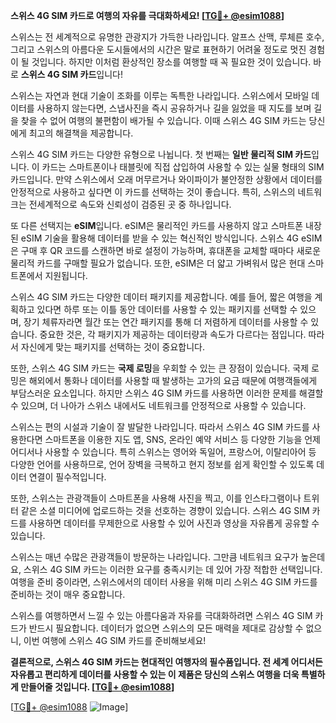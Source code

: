 **스위스 4G SIM 카드로 여행의 자유를 극대화하세요! [[TG💪+ @esim1088](https://t.me/s/esim1088)]**

스위스는 전 세계적으로 유명한 관광지가 가득한 나라입니다. 알프스 산맥, 루체른 호수, 그리고 스위스의 아름다운 도시들에서의 시간은 말로 표현하기 어려울 정도로 멋진 경험이 될 것입니다. 하지만 이처럼 환상적인 장소를 여행할 때 꼭 필요한 것이 있습니다. 바로 **스위스 4G SIM 카드**입니다!  

스위스는 자연과 현대 기술이 조화를 이루는 독특한 나라입니다. 스위스에서 모바일 데이터를 사용하지 않는다면, 스냅사진을 즉시 공유하거나 길을 잃었을 때 지도를 보며 길을 찾을 수 없어 여행의 불편함이 배가될 수 있습니다. 이때 스위스 4G SIM 카드는 당신에게 최고의 해결책을 제공합니다.  

스위스 4G SIM 카드는 다양한 유형으로 나뉩니다. 첫 번째는 **일반 물리적 SIM 카드**입니다. 이 카드는 스마트폰이나 태블릿에 직접 삽입하여 사용할 수 있는 실물 형태의 SIM 카드입니다. 만약 스위스에서 오래 머무르거나 와이파이가 불안정한 상황에서 데이터를 안정적으로 사용하고 싶다면 이 카드를 선택하는 것이 좋습니다. 특히, 스위스의 네트워크는 전세계적으로 속도와 신뢰성이 검증된 곳 중 하나입니다.  

또 다른 선택지는 **eSIM**입니다. eSIM은 물리적인 카드를 사용하지 않고 스마트폰 내장된 eSIM 기술을 활용해 데이터를 받을 수 있는 혁신적인 방식입니다. 스위스 4G eSIM은 구매 후 QR 코드를 스캔하면 바로 설정이 가능하며, 휴대폰을 교체할 때마다 새로운 물리적 카드를 구매할 필요가 없습니다. 또한, eSIM은 더 얇고 가벼워서 많은 현대 스마트폰에서 지원됩니다.  

스위스 4G SIM 카드는 다양한 데이터 패키지를 제공합니다. 예를 들어, 짧은 여행을 계획하고 있다면 하루 또는 이틀 동안 데이터를 사용할 수 있는 패키지를 선택할 수 있으며, 장기 체류자라면 월간 또는 연간 패키지를 통해 더 저렴하게 데이터를 사용할 수 있습니다. 중요한 것은, 각 패키지가 제공하는 데이터량과 속도가 다르다는 점입니다. 따라서 자신에게 맞는 패키지를 선택하는 것이 중요합니다.  

또한, 스위스 4G SIM 카드는 **국제 로밍**을 우회할 수 있는 큰 장점이 있습니다. 국제 로밍은 해외에서 통화나 데이터를 사용할 때 발생하는 고가의 요금 때문에 여행객들에게 부담스러운 요소입니다. 하지만 스위스 4G SIM 카드를 사용하면 이러한 문제를 해결할 수 있으며, 더 나아가 스위스 내에서도 네트워크를 안정적으로 사용할 수 있습니다.  

스위스는 편의 시설과 기술이 잘 발달한 나라입니다. 따라서 스위스 4G SIM 카드를 사용한다면 스마트폰을 이용한 지도 앱, SNS, 온라인 예약 서비스 등 다양한 기능을 언제 어디서나 사용할 수 있습니다. 특히 스위스는 영어와 독일어, 프랑스어, 이탈리아어 등 다양한 언어를 사용하므로, 언어 장벽을 극복하고 현지 정보를 쉽게 확인할 수 있도록 데이터 연결이 필수적입니다.  

또한, 스위스는 관광객들이 스마트폰을 사용해 사진을 찍고, 이를 인스타그램이나 트위터 같은 소셜 미디어에 업로드하는 것을 선호하는 경향이 있습니다. 스위스 4G SIM 카드를 사용하면 데이터를 무제한으로 사용할 수 있어 사진과 영상을 자유롭게 공유할 수 있습니다.  

스위스는 매년 수많은 관광객들이 방문하는 나라입니다. 그만큼 네트워크 요구가 높은데요, 스위스 4G SIM 카드는 이러한 요구를 충족시키는 데 있어 가장 적합한 선택입니다. 여행을 준비 중이라면, 스위스에서의 데이터 사용을 위해 미리 스위스 4G SIM 카드를 준비하는 것이 매우 중요합니다.  

스위스를 여행하면서 느낄 수 있는 아름다움과 자유를 극대화하려면 스위스 4G SIM 카드가 반드시 필요합니다. 데이터가 없으면 스위스의 모든 매력을 제대로 감상할 수 없으니, 이번 여행에 스위스 4G SIM 카드를 준비해보세요!  

**결론적으로, 스위스 4G SIM 카드는 현대적인 여행자의 필수품입니다. 전 세계 어디서든 자유롭고 편리하게 데이터를 사용할 수 있는 이 제품은 당신의 스위스 여행을 더욱 특별하게 만들어줄 것입니다. [[TG💪+ @esim1088](https://t.me/s/esim1088)]**

[[TG💪+ @esim1088](https://t.me/s/esim1088) ![Image](https://i.postimg.cc/Y0z9fWf4/image.png)]